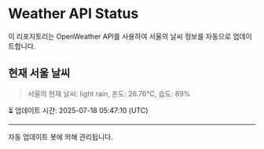 
# Weather API Status

이 리포지토리는 OpenWeather API를 사용하여 서울의 날씨 정보를 자동으로 업데이트합니다.

## 현재 서울 날씨
> 서울의 현재 날씨: light rain, 온도: 26.76°C, 습도: 89%

⏳ 업데이트 시간: 2025-07-18 05:47:10 (UTC)

---
자동 업데이트 봇에 의해 관리됩니다.

